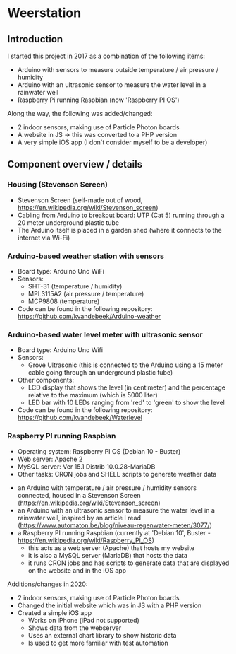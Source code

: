 # Weerstation

## Introduction

I started this project in 2017 as a combination of the following items:
* Arduino with sensors to measure outside temperature / air pressure / humidity
* Arduino with an ultrasonic sensor to measure the water level in a rainwater well
* Raspberry Pi running Raspbian (now 'Raspberry PI OS')

Along the way, the following was added/changed:
* 2 indoor sensors, making use of Particle Photon boards
* A website in JS -> this was converted to a PHP version
* A very simple iOS app (I don't consider myself to be a developer)

## Component overview / details

### Housing (Stevenson Screen)

* Stevenson Screen (self-made out of wood, https://en.wikipedia.org/wiki/Stevenson_screen)
* Cabling from Arduino to breakout board: UTP (Cat 5) running through a 20 meter underground plastic tube
* The Arduino itself is placed in a garden shed (where it connects to the internet via Wi-Fi)

### Arduino-based weather station with sensors

* Board type: Arduino Uno WiFi
* Sensors: 
  * SHT-31 (temperature / humidity)
  * MPL3115A2 (air pressure / temperature)
  * MCP9808 (temperature)
* Code can be found in the following repository: https://github.com/kvandebeek/Arduino-weather

### Arduino-based water level meter with ultrasonic sensor

* Board type: Arduino Uno Wifi
* Sensors:
  * Grove Ultrasonic (this is connected to the Arduino using a 15 meter cable going through an underground plastic tube)
* Other components:
  * LCD display that shows the level (in centimeter) and the percentage relative to the maximum (which is 5000 liter)
  * LED bar with 10 LEDs ranging from 'red' to 'green' to show the level
* Code can be found in the following repository: https://github.com/kvandebeek/Waterlevel

### Raspberry PI running Raspbian

* Operating system: Raspberry PI OS (Debian 10 - Buster)
* Web server: Apache 2
* MySQL server: Ver 15.1 Distrib 10.0.28-MariaDB
* Other tasks: CRON jobs and SHELL scripts to generate weather data

- an Arduino with temperature / air pressure / humidity sensors connected, housed in a Stevenson Screen (https://en.wikipedia.org/wiki/Stevenson_screen)
- an Arduino with an ultrasonic sensor to measure the water level in a rainwater well, inspired by an article I read (https://www.automaton.be/blog/niveau-regenwater-meten/3077/)
- a Raspberry PI running Raspbian (currently at 'Debian 10', Buster - https://en.wikipedia.org/wiki/Raspberry_Pi_OS)
  - this acts as a web server (Apache) that hosts my website
  - it is also a MySQL server (MariaDB) that hosts the data
  - it runs CRON jobs and has scripts to generate data that are displayed on the website and in the iOS app

Additions/changes in 2020:
- 2 indoor sensors, making use of Particle Photon boards
- Changed the initial website which was in JS with a PHP version
- Created a simple iOS app
  - Works on iPhone (iPad not supported)
  - Shows data from the webserver
  - Uses an external chart library to show historic data
  - Is used to get more familiar with test automation
